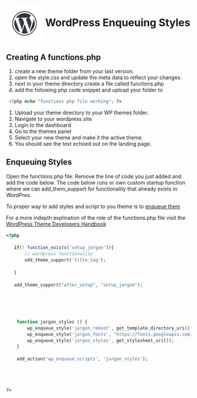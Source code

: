 # <img src="./assets/images/wordpress-water-mark.png" width="100" align="center"> WordPress Enqueuing Styles

## Creating A functions.php

1. create a new theme folder from your last version.
1. open the style.css and update the meta data to reflect your changes.
1. next in your theme directory create a file called functions.php
1. add the following php code snippet and upload your folder to

```php
 <?php echo "functions php file working"; ?>
```

1. Upload your theme directory to your WP themes folder.
1. Navigate to your wordpress site
1. Login to the dashboard
1. Go to the themes panel
1. Select your new theme and make it the active theme.
1. You should see the text echoed out on the landing page.

## Enqueuing Styles 

Open the functions.php file. Remove the line of code you just added and add the code below. The code below runs or own custom startup function where we can add_them_support for functionality that already exists in WordPres.

To proper way to add styles and script to you theme is to [enqueue them](https://developer.wordpress.org/themes/basics/including-css-javascript/)

For a more indepth explination of the role of the functions.php file visit the [WordPress Theme Developers Handbook](https://codex.wordpress.org/Functions_File_Explained)

```php
<?php

   if(! function_exists('setup_jargon')){
       // wordpress functionality
       add_theme_support('title_tag');

   }

   add_theme_support("after_setup", "setup_jargon");





    function jargon_styles () {
        wp_enqueue_style('jargon_reboot', get_template_directory_uri(). '/assets/css/reboot.css');
        wp_enqueue_style('jargon_fonts', "https://fonts.googleapis.com/css?family=Open+Sans&display=swap");
        wp_enqueue_style('jargon_styles', get_stylesheet_uri());
    }

    add_action('wp_enqueue_scripts', 'jargon_styles');




?>

```

